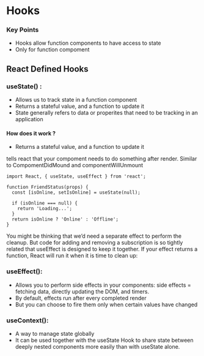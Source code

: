 # Hooks 

### Key Points
- Hooks allow function components to have access to state 
- Only for function compoment



## React Defined Hooks 
### useState() : 
- Allows us to track state in a function component
- Returns a stateful value, and a function to update it
- State generally refers to data or properites that need to be tracking in an application

#### How does it work ? 
- Returns a stateful value, and a function to update it

tells react that your compoment needs to do something after render. Similar to CompomentDidMound and componentWillUnmount
```
import React, { useState, useEffect } from 'react';

function FriendStatus(props) {
  const [isOnline, setIsOnline] = useState(null);

  if (isOnline === null) {
    return 'Loading...';
  }
  return isOnline ? 'Online' : 'Offline';
}
  ```
  You might be thinking that we’d need a separate effect to perform the cleanup. But code for adding and removing a subscription is so tightly related that useEffect is designed to keep it together. If your effect returns a function, React will run it when it is time to clean up:

### useEffect(): 
- Allows you to perform side effects in your components: side effects = fetching data, directly updating the DOM, and timers.
- By default, effects run after every completed render
- But you can choose to fire them only when certain values have changed

### useContext():
- A way to manage state globally
- It can be used together with the useState Hook to share state between deeply nested components more easily than with useState alone.
